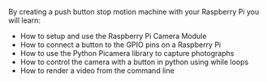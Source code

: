 By creating a push button stop motion machine with your Raspberry Pi you will learn:

- How to setup and use the Raspberry Pi Camera Module
- How to connect a button to the GPIO pins on a Raspberry Pi
- How to use the Python Picamera library to capture photographs
- How to control the camera with a button in python using while loops
- How to render a video from the command line
